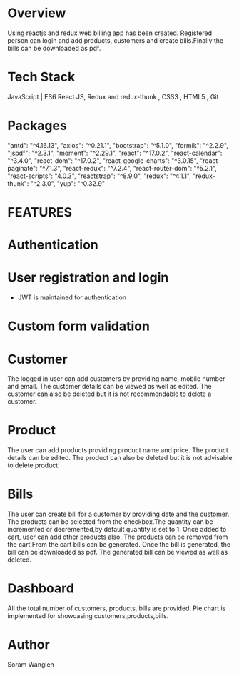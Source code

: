 # Overview
 Using reactjs and redux web billing app has been created. Registered person can login and add products, customers and create bills.Finally the bills can be downloaded as pdf.
 
# Tech Stack
JavaScript | ES6
React JS, Redux and redux-thunk ,
CSS3 , HTML5 ,
Git

# Packages
  "antd": "^4.16.13",
  "axios": "^0.21.1",
  "bootstrap": "^5.1.0",
  "formik": "^2.2.9",
  "jspdf": "^2.3.1",
  "moment": "^2.29.1",
  "react": "^17.0.2",
  "react-calendar": "^3.4.0",
  "react-dom": "^17.0.2",
  "react-google-charts": "^3.0.15",
  "react-paginate": "^7.1.3",
  "react-redux": "^7.2.4",
  "react-router-dom": "^5.2.1",
  "react-scripts": "4.0.3",
  "reactstrap": "^8.9.0",
  "redux": "^4.1.1",
  "redux-thunk": "^2.3.0",
  "yup": "^0.32.9"

# FEATURES

# Authentication

# User registration and login
* JWT is maintained for authentication

# Custom form validation

# Customer

The logged in user can add customers by providing name, mobile number and email.
The customer details can be viewed as well as edited.
The customer can also be deleted but it is not recommendable to delete a customer.

# Product

The user can add products providing product name and price.
The product details can be edited.
The product can also be deleted but it is not advisable to delete product.

# Bills

The user can create bill for a customer by providing date and the customer.
The products can be selected from the checkbox.The quantity can be incremented or decremented,by default quantity is set to 1.
Once added to cart, user can add other products also.
The products can be removed from the cart.From the cart bills can be generated.
Once the bill is generated, the bill can be downloaded as pdf.
The generated bill can be viewed as well as deleted.

# Dashboard

All the total number of customers, products, bills are provided.
Pie chart is implemented for showcasing customers,products,bills.

# Author
Soram Wanglen
